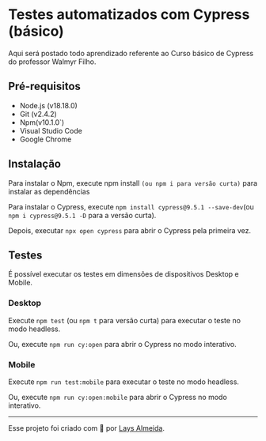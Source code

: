 # Testes automatizados com Cypress (básico)
Aqui será postado todo aprendizado referente ao Curso básico de Cypress do professor Walmyr Filho.

## Pré-requisitos
<ul> 
    <li>Node.js (v18.18.0)</li>
    <li>Git (v2.4.2)</li>
    <li>Npm(v10.1.0`)</li>
    <li>Visual Studio Code</li>
    <li>Google Chrome</li>
</ul>

## Instalação
 Para instalar o Npm, execute npm install `(ou npm i para versão curta)` para instalar as dependências

 Para instalar o Cypress, execute `npm install cypress@9.5.1 --save-dev`(ou `npm i cypress@9.5.1 -D` para a versão curta).

 Depois, executar `npx open cypress` para abrir o Cypress pela primeira vez.

## Testes
É possível executar os testes em dimensões de dispositivos Desktop e Mobile.

### Desktop
Execute `npm test` (ou `npm t` para versão curta) para executar o teste no modo headless.

Ou, execute `npm run cy:open` para abrir o Cypress no modo interativo.

### Mobile
Execute `npm run test:mobile` para executar o teste no modo headless.

Ou, execute `npm run cy:open:mobile` para abrir o Cypress no modo interativo.
___
Esse projeto foi criado com 💚 por [Lays Almeida](https://github.com/LaysAlmeida).
